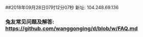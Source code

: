 ##2018年09月28日07时12分07秒 新址: 104.248.69.136
### 兔友常见问题及解答: https://github.com/wanggonging/d/blob/w/FAQ.md
